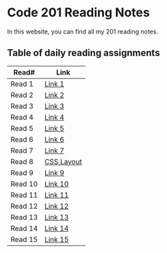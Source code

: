 # Code 201 Reading Notes

In this website, you can find all my 201 reading notes.

## Table of daily reading assignments

Read# | Link
-------|-------
Read 1 | [Link 1](https://danaabbadi.github.io/reading-notes/read01)
Read 2 | [Link 2](https://danaabbadi.github.io/reading-notes/class02)
Read 3 | [Link 3](https://danaabbadi.github.io/reading-notes/read03)
Read 4 | [Link 4](https://danaabbadi.github.io/reading-notes/read04)
Read 5 | [Link 5](https://danaabbadi.github.io/reading-notes/read05)
Read 6 | [Link 6](https://danaabbadi.github.io/reading-notes/read06)
Read 7 | [Link 7](https://danaabbadi.github.io/reading-notes/read07)
Read 8 | [CSS Layout](https://danaabbadi.github.io/reading-notes/read08)
Read 9 | [Link 9](https://danaabbadi.github.io/reading-notes/)
Read 10 | [Link 10](https://danaabbadi.github.io/reading-notes/)
Read 11 | [Link 11](https://danaabbadi.github.io/reading-notes/)
Read 12 | [Link 12](https://danaabbadi.github.io/reading-notes/)
Read 13 | [Link 13](https://danaabbadi.github.io/reading-notes/)
Read 14 | [Link 14](https://danaabbadi.github.io/reading-notes/)
Read 15 | [Link 15](https://danaabbadi.github.io/reading-notes/)